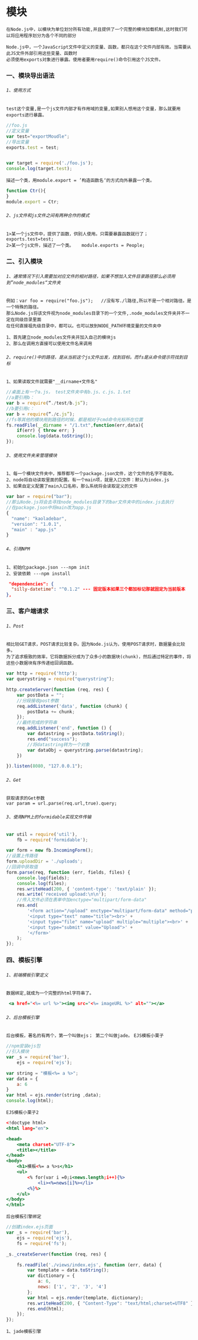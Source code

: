 # 模块
    
    在Node.js中，以模块为单位划分所有功能,并且提供了一个完整的模块加载机制,这时我们可以将应用程序划分为各个不同的部分
    
    Node.js中，一个JavaScript文件中定义的变量、函数，都只在这个文件内部有效。当需要从此JS文件外部引用这些变量、函数时
    必须使用exports对象进行暴露。使用者要用require()命令引用这个JS文件。
    
### 一、模块导出语法
###### `1、使用方式`
`test这个变量,是一个js文件内部才有作用域的变量,如果别人想用这个变量，那么就要用exports进行暴露。`
```.js
//foo.js
//定义变量
var test="exportMoudle";
//导出变量
exports.test = test;


var target = require('./foo.js');
console.log(target.test);
```

`描述一个类，用module.export = ’构造函数名‘的方式向外暴露一个类。`
```.js
function Ctr(){
}
module.export = Ctr;
```
###### `2、js文件和js文件之间有两种合作的模式`
    1>某一个js文件中，提供了函数，供别人使用。只需要暴露函数就行了； exports.test=test;
    2>某一个js文件，描述了一个类。   module.exports = People;

### 二、引入模块

###### `1、通常情况下引入需要加对应文件的相对路径，如果不想加入文件目录路径那么必须用到”node_modules“文件夹`

    例如：var foo = require("foo.js");   //没有写./l路径,所以不是一个相对路径。是一个特殊的路径。
    那么Node.js将该文件视为node_modules目录下的一个文件,.node_modules文件夹并不一定在同级目录里面
    在任何直接祖先级目录中，都可以。也可以放到NODE_PATH环境变量的文件夹中
    
    1、首先建立node_modules文件夹并加入自己的模块js
    2、那么在调用方直接可以使用文件名来调用
    
###### `2、require()中的路径，是从当前这个js文件出发，找到目标。而fs是从命令提示符找到目标`

    1、如果读取文件就需要"__dirname+文件名"
    
``` .js
//桌面上有一个a.js， test文件夹中有b.js、c.js、1.txt
//a要引用b：
var b = require(“./test/b.js”);
//b要引用c：
var b = require(“./c.js”);
//fs等其他的模块用到路径的时候，都是相对于cmd命令光标所在位置
fs.readFile(__dirname + "/1.txt",function(err,data){
	if(err) { throw err; }
	console.log(data.toString());
});
```
    
###### `3、使用文件夹来管理模块`

    1、每一个模块文件夹中，推荐都写一个package.json文件，这个文件的名字不能改。
    2、node将自动读取里面的配置。有一个main项，就是入口文件：默认为index.js
    3、如果自定义配置了main入口名称，那么系统将会读取定义的文件
```.js
var bar = require("bar");
//那么Node.js将会去寻找node_modules目录下的bar文件夹中的index.js去执行
//在package.json中将main改为app.js
{
  "name": "kaoladebar",
  "version": "1.0.1",
  "main" : "app.js"
}

```
       
######  `4、引用NPM`
    1、初始化package.json ---npm init
    2、安装依赖 ---npm install
  ```.json
   "dependencies": {
    "silly-datetime": "^0.1.2" --- 固定版本如果三个都加标记那就固定为当前版本
  },
  ```
       
### 三、客户端请求

###### `1、Post`
	相比较GET请求，POST请求比较复杂。因为Node.js认为，使用POST请求时，数据量会比较多。
    为了追求极致的效率，它将数据拆分成为了众多小的数据块(chunk)，然后通过特定的事件，将这些小数据块有序传递给回调函数。
    
```.js
var http = require('http');
var querystring = require("querystring");

http.createServer(function (req, res) {
    var postData = "";
    //分段接收post参数
    req.addListener('data', function (chunk) {
        postData += chunk;
    });
    //最终完成的字符串
    req.addListener('end', function () {
        var datastring = postData.toString();
        res.end("success");
        //将datastring转为一个对象
        var dataObj = querystring.parse(datastring);
    })

}).listen(8080, "127.0.0.1");
```

###### `2、Get`

    获取请求的Get参数
    var param = url.parse(req.url,true).query;

###### `3、使用NPM上的formidable实现文件传输`
```.js
var util = require('util'),
    fb = require('formidable');

var form = new fb.IncomingForm();
//设置上传路径
form.uploadDir = './uploads';
//回调中获取值
form.parse(req, function (err, fields, files) {
    console.log(fields);
    console.log(files);
    res.writeHead(200, { 'content-type': 'text/plain' });
    res.write('received upload:\n\n');
    //传入文件必须在表单中加enctype="multipart/form-data"
    res.end(
        '<form action="/upload" enctype="multipart/form-data" method="post">' +
        '<input type="text" name="title"><br>' +
        '<input type="file" name="upload" multiple="multiple"><br>' +
        '<input type="submit" value="Upload">' +
        '</form>'
    );
});
```

### 四、模板引擎

###### `1、前端模板引擎定义`
    数据绑定,就成为一个完整的html字符串了。
```.html
 <a href="<%= url %>"><img src="<%= imageURL %>" alt=""></a>
```
###### `2、后台模板引擎`

`后台模板，著名的有两个，第一个叫做ejs； 第二个叫做jade。`
`EJS模板小栗子`
   
```.js
//npm安装ejs包
//引入模块
var _s = require('bar'),
    ejs = require('ejs');

var string = "模板<%= a %>";
var data = {
    a: 6
}
var html = ejs.render(string ,data);
console.log(html);
```
`EJS模板小栗子2`
    
```.html
<!doctype html>
<html lang="en">

<head>
    <meta charset="UTF-8">
    <title></title>
</head>
<body>
    <h1>模板<%= a %>s</h1>
    <ul>
        <% for(var i =0;i<news.length;i++){%>
            <li><%=news[i]%></li>
        <%}%>
    </ul>
</body>
</html>
```
`后台模板引擎绑定`
```.js
//创建index.ejs页面
var _s = require('bar'),
    ejs = require('ejs'),
    fs = require('fs');

_s._createServer(function (req, res) {

    fs.readFile('./views/index.ejs', function (err, data) {
        var template = data.toString();
        var dictionary = {
            a: 6,
            news: ['1', '2', '3', '4']
        };
        var html = ejs.render(template, dictionary);
        res.writeHead(200, { "Content-Type": "text/html;charset=UTF8" });
        res.end(html);
    });
});
```

`1、jade模板引擎`
    


